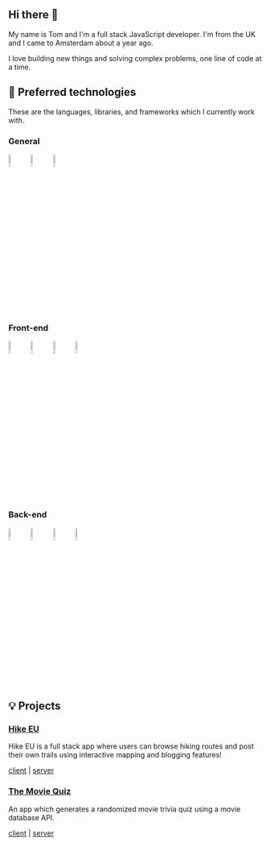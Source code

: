 ## Hi there 👋
My name is Tom and I'm a full stack JavaScript developer. I'm from the UK and I came to Amsterdam about a year ago.

I love building new things and solving complex problems, one line of code at a time.

## 🤖 Preferred technologies

These are the languages, libraries, and frameworks which I currently work with.

### General

<p align="left">
  <img src="https://user-images.githubusercontent.com/31222514/149812547-405716a0-b974-4da4-b749-f2b4a8adc1d8.png" width="8%" alt="Javascript logo">
  <img src="https://user-images.githubusercontent.com/31222514/149813300-65804694-d3ea-4e31-955d-dbc47229a82d.png" width="8%" alt="Typescript logo">
  <img src="https://cdn.jsdelivr.net/gh/devicons/devicon/icons/npm/npm-original-wordmark.svg" width="8%" alt="NPM logo" />
 </p>

### Front-end
<p align="left">
  <img src="https://user-images.githubusercontent.com/31222514/149813755-3f74a208-1e4c-4d81-b848-1d4f1a18b969.png" width="8%" alt="React logo">
  <img src="https://user-images.githubusercontent.com/31222514/149813532-e214a55c-9b91-4b71-bb17-0dcf18903f7a.png" width="8%" alt="CSS logo">
  <img src="https://user-images.githubusercontent.com/31222514/149814154-3de042e2-bccf-4f0e-8d0e-98a2dbcae7c0.png" width="8%" alt="HTML logo">
  <img src="https://user-images.githubusercontent.com/31222514/160580699-d782fd3f-4e09-4d92-895c-d9867302e145.svg" width="8%" alt="Redux logo">
</p>

### Back-end
<p align="left">
  <img src="https://user-images.githubusercontent.com/31222514/149943049-95f0909a-9c2b-4fae-bd04-647d531dd10d.png" width="8%" alt="NODE logo">
  <img src="https://cdn.jsdelivr.net/gh/devicons/devicon/icons/express/express-original.svg" width="8%" alt="Express logo">  
  <img src="https://user-images.githubusercontent.com/31222514/155521312-96e008ba-1d5e-409f-aaec-ca229ca275c6.jpeg" width="8%" alt="Postgres logo">
  <img src="https://cdn.freebiesupply.com/logos/large/2x/sequelize-logo-png-transparent.png" width="8%" alt="Sequelize logo">
</p>

## :bulb: Projects

### [Hike EU](https://hike-eu.netlify.app/)

Hike EU is a full stack app where users can browse hiking routes and post their own trails using interactive mapping and blogging features!

[client](https://github.com/t0mc0llins/frontend-hike-eu) |
   [server](https://github.com/t0mc0llins/backend-hike-eu)

### [The Movie Quiz](https://moviequizgame.netlify.app/)

An app which generates a randomized movie trivia quiz using a movie database API.

[client](https://github.com/t0mc0llins/quiz-frontend) |
   [server](https://github.com/t0mc0llins/movie-quiz-backend)
